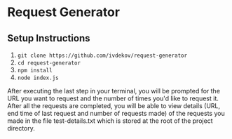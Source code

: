 # Request Generator
## Setup Instructions
1. `git clone https://github.com/ivdekov/request-generator`
2. `cd request-generator`
3. `npm install`
4. `node index.js`

After executing the last step in your terminal, you will be prompted for the URL you want to request and the number of times you'd like to request it. After all the requests are completed, you will be able to view details (URL, end time of last request and number of requests made) of the requests you made in the file test-details.txt which is stored at the root of the project directory.
